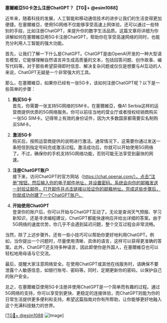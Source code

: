 **塞爾維亞5G卡怎么注册ChatGPT？【TG💪+ @esim1088】**

近年来，随着科技的发展，人工智能和移动通信技术的进步让我们的生活变得更加便捷。在塞爾維亞，使用5G网络不仅能够享受高速上网体验，还可以通过一些特别的手段，比如注册ChatGPT，来提升你的数字生活品质。这篇文章将详细为你讲解如何在塞爾維亞用5G卡注册ChatGPT，帮助你在享受高速网络的同时，也能充分利用人工智能的强大功能。

首先，让我们了解一下什么是ChatGPT。ChatGPT是由OpenAI开发的一种大型语言模型，它能够理解自然语言并生成高质量的文本，包括回答问题、创作故事、编写代码等。对于那些希望获得即时信息、解决复杂问题或仅仅是想要与AI互动的人来说，ChatGPT无疑是一个非常强大的工具。

那么，在塞爾維亞，如果你已经有一张5G卡，该如何注册ChatGPT呢？以下是一些简单的步骤：

1. **购买5G卡**  
   首先，你需要一张支持5G网络的SIM卡。在塞爾維亞，像A1 Serbia这样的运营商提供优质的5G网络服务。你可以前往当地的营业厅或者授权经销商购买一张5G SIM卡。记得带上有效的身份证件，因为大多数国家都需要实名制购买SIM卡。

2. **激活5G卡**  
   购买后，按照运营商提供的说明进行激活。通常情况下，这需要你通过发送一条短信到指定号码完成激活过程。激活成功后，你就可以开始使用5G网络了。不过，确保你的手机支持5G网络功能，否则可能无法享受到最快的网速。

3. **注册ChatGPT账户**  
   接下来，访问ChatGPT的官方网站（https://chat.openai.com/）。点击“注册”按钮，然后输入你的电子邮件地址，并设置密码。系统会向你的邮箱发送一封验证邮件，打开邮件并点击链接以验证你的邮箱地址。完成这些步骤后，你就成功创建了一个ChatGPT账户。

4. **开始使用ChatGPT**  
   登录你的账户后，你可以开始与ChatGPT互动了。无论是查询天气预报、学习新知识，还是寻求编程建议，ChatGPT都能快速响应并给出详细的答案。由于5G网络的速度优势，你几乎不会遇到延迟问题，整个交互过程会非常流畅。

当然，除了上述步骤外，还有一些小技巧可以帮助你更好地利用ChatGPT。例如，当你提出一个问题时，尽量使用清晰、具体的语言，这样可以获得更准确的答案。此外，ChatGPT还支持多种语言，因此即使你是外国人，在塞爾維亞也可以轻松地用母语与它交流。

最后，提醒大家注意网络安全。在使用ChatGPT或其他在线服务时，请确保不要泄露个人敏感信息，如银行账号、密码等。同时，定期更新你的密码，以保护自己的账户安全。

总之，在塞爾維亞使用5G卡注册并使用ChatGPT是一个简单而有趣的过程。通过5G网络的支持，你可以享受到更快、更稳定的连接体验，而ChatGPT则能为你的日常生活提供更多便利和支持。希望这篇指南对你有所帮助，让你能够更好地融入这个充满科技魅力的世界。

[[TG💪+ @esim1088](https://t.me/s/esim1088) ![Image](https://i.postimg.cc/4NQfJmqS/Snipaste-2025-05-13-00-14-12.png)]